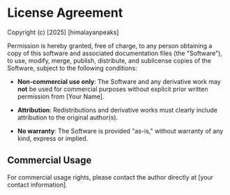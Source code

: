 # License Agreement

Copyright (c) [2025] [himalayanpeaks]

Permission is hereby granted, free of charge, to any person obtaining a copy of this software and associated documentation files (the "Software"), to use, modify, merge, publish, distribute, and sublicense copies of the Software, subject to the following conditions:

- **Non-commercial use only**: The Software and any derivative work may **not** be used for commercial purposes without explicit prior written permission from [Your Name].

- **Attribution**: Redistributions and derivative works must clearly include attribution to the original author(s).

- **No warranty**: The Software is provided "as-is," without warranty of any kind, express or implied.

## Commercial Usage

For commercial usage rights, please contact the author directly at [your contact information].

